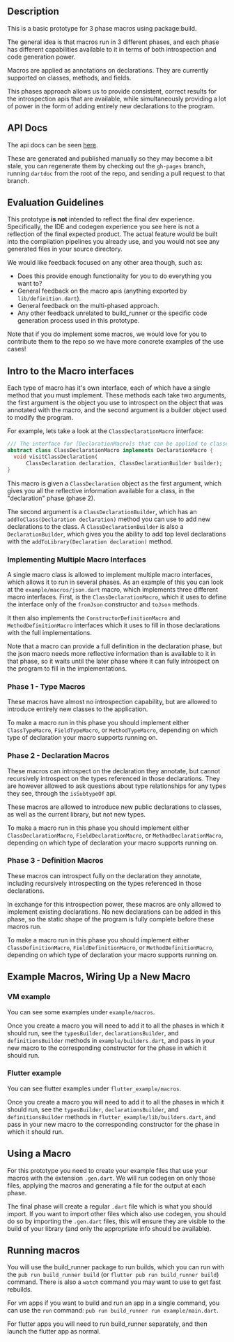 ## Description

This is a basic prototype for 3 phase macros using package:build.

The general idea is that macros run in 3 different phases, and each phase has
different capabilities available to it in terms of both introspection and code
generation power.

Macros are applied as annotations on declarations. They are currently supported
on classes, methods, and fields.

This phases approach allows us to provide consistent, correct results for the
introspection apis that are available, while simultaneously providing a lot
of power in the form of adding entirely new declarations to the program.

## API Docs

The api docs can be seen [here](https://jakemac53.github.io/macro_prototype/doc/api/index.html).

These are generated and published manually so they may become a bit stale, you
can regenerate them by checking out the `gh-pages` branch, running `dartdoc`
from the root of the repo, and sending a pull request to that branch.

## Evaluation Guidelines

This prototype **is not** intended to reflect the final dev experience.
Specifically, the IDE and codegen experience you see here is not a
reflection of the final expected product. The actual feature would be built
into the compilation pipelines you already use, and you would not see any
generated files in your source directory.

We would like feedback focused on any other area though, such as:

- Does this provide enough functionality for you to do everything you want to?
- General feedback on the macro apis (anything exported by
  `lib/definition.dart`).
- General feedback on the multi-phased approach.
- Any other feedback unrelated to build_runner or the specific code generation
  process used in this prototype.

Note that if  you do implement some macros, we would love for you to contribute
them to the repo so we have more concrete examples of the use cases!

## Intro to the Macro interfaces

Each type of macro has it's own interface, each of which have a single method
that you must implement. These methods each take two arguments, the first
argument is the object you use to introspect on the object that was annotated
with the macro, and the second argument is a builder object used to modify the
program.

For example, lets take a look at the `ClassDeclarationMacro` interface:

```dart
/// The interface for [DeclarationMacro]s that can be applied to classes.
abstract class ClassDeclarationMacro implements DeclarationMacro {
  void visitClassDeclaration(
      ClassDeclaration declaration, ClassDeclarationBuilder builder);
}
```

This macro is given a `ClassDeclaration` object as the first argument, which
gives you all the reflective information available for a class, in the
"declaration" phase (phase 2).

The second argument is a `ClassDeclarationBuilder`, which has an
`addToClass(Declaration declaration)` method you can use to add new
declarations to the class. A `ClassDeclarationBuilder` is also a
`DeclarationBuilder`, which gives you the ability to add top level declarations
with the `addToLibrary(Declaration declaration)` method.

### Implementing Multiple Macro Interfaces

A single macro class is allowed to implement multiple macro interfaces, which
allows it to run in several phases. As an example of this you can look at the
`example/macros/json.dart` macro, which implements three different macro
interfaces. First, is the `ClassDeclarationMacro`, which it uses to define the
interface only of the `fromJson` constructor and `toJson` methods.

It then also implements the `ConstructorDefinitionMacro` and
`MethodDefinitionMacro` interfaces which it uses to fill in those declarations
with the full implementations.

Note that a macro can provide a full definition in the declaration phase, but
the json macro needs more reflective information than is available to it in
that phase, so it waits until the later phase where it can fully introspect
on the program to fill in the implementations.

### Phase 1 - Type Macros

These macros have almost no introspection capability, but are allowed to
introduce entirely new classes to the application.

To make a macro run in this phase you should implement either `ClassTypeMacro`,
`FieldTypeMacro`, or `MethodTypeMacro`, depending on which type of declaration
your macro supports running on.

### Phase 2 - Declaration Macros

These macros can introspect on the declaration they annotate, but cannot
recursively introspect on the types referenced in those declarations. They are
however allowed to ask questions about type relationships for any types they
see, through the `isSubtypeOf` api.

These macros are allowed to introduce new public declarations to classes, as
well as the current library, but not new types.

To make a macro run in this phase you should implement either
`ClassDeclarationMacro`, `FieldDeclarationMacro`, or `MethodDeclarationMacro`,
depending on which type of declaration your macro supports running on.

### Phase 3 - Definition Macros

These macros can introspect fully on the declaration they annotate, including
recursively introspecting on the types referenced in those declarations.

In exchange for this introspection power, these macros are only allowed to
implement existing declarations. No new declarations can be added in this phase,
so the static shape of the program is fully complete before these macros run.

To make a macro run in this phase you should implement either
`ClassDefinitionMacro`, `FieldDefinitionMacro`, or `MethodDefinitionMacro`,
depending on which type of declaration your macro supports running on.

## Example Macros, Wiring Up a New Macro

### VM example

You can see some examples under `example/macros`.

Once you create a macro you will need to add it to all the phases in which it
should run, see the `typesBuilder`, `declarationsBuilder`, and
`definitionsBuilder` methods in `example/builders.dart`, and pass in your new
macro to the corresponding constructor for the phase in which it should run.

### Flutter example

You can see flutter examples under `flutter_example/macros`.

Once you create a macro you will need to add it to all the phases in which it
should run, see the `typesBuilder`, `declarationsBuilder`, and
`definitionsBuilder` methods in `flutter_example/lib/builders.dart`, and pass
in your new macro to the corresponding constructor for the phase in which it
should run.

## Using a Macro

For this prototype you need to create your example files that use your macros
with the extension `.gen.dart`. We will run codegen on only those files,
applying the macros and generating a file for the output at each phase.

The final phase will create a regular `.dart` file which is what you should
import. If you want to import other files which also use codegen, you should do
so by importing the `.gen.dart` files, this will ensure they are visible to the
build of your library (and only the appropriate info should be available).

## Running macros

You will use the build_runner package to run builds, which you can run with the
`pub run build_runner build` (or `flutter pub run build_runner build`) command.
There is also a `watch` command you may want to use to get fast rebuilds.

For vm apps if you want to build and run an app in a single command, you can
use the `run` command: `pub run build_runner run example/main.dart`.

For flutter apps you will need to run build_runner separately, and then launch
the flutter app as normal.
